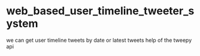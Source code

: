 # web_based_user_timeline_tweeter_system
we can get user timeline tweets by date or latest tweets help of the tweepy api
